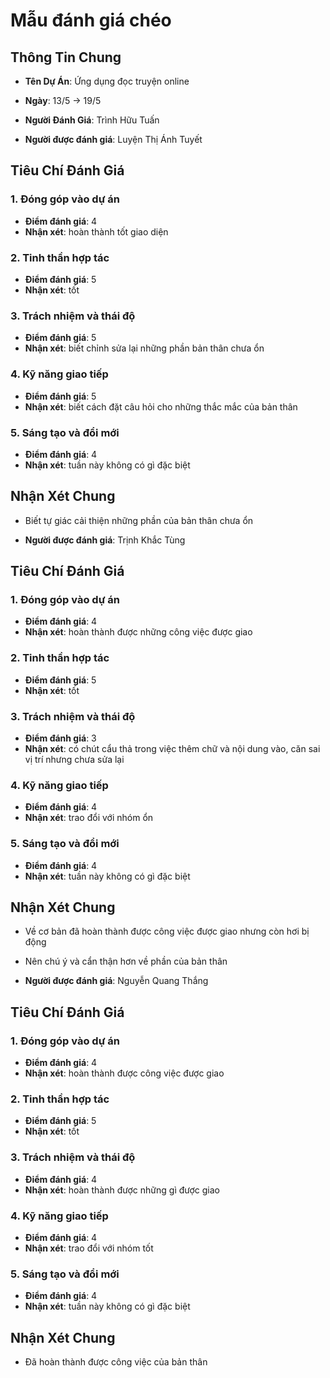 # Mẫu đánh giá chéo
## Thông Tin Chung
- **Tên Dự Án**: Ứng dụng đọc truyện online
- **Ngày**: 13/5 -> 19/5
- **Người Đánh Giá**: Trình Hữu Tuấn

- **Người được đánh giá**: Luyện Thị Ánh Tuyết
## Tiêu Chí Đánh Giá
### 1. Đóng góp vào dự án
- **Điểm đánh giá**: 4
- **Nhận xét**: hoàn thành tốt giao diện

### 2. Tinh thần hợp tác
- **Điểm đánh giá**: 5
- **Nhận xét**: tốt

### 3. Trách nhiệm và thái độ
- **Điểm đánh giá**: 5
- **Nhận xét**: biết chỉnh sửa lại những phần bản thân chưa ổn

### 4. Kỹ năng giao tiếp
- **Điểm đánh giá**: 5
- **Nhận xét**: biết cách đặt câu hỏi cho những thắc mắc của bản thân

### 5. Sáng tạo và đổi mới
- **Điểm đánh giá**: 4
- **Nhận xét**: tuần này không có gì đặc biệt

## Nhận Xét Chung
- Biết tự giác cải thiện những phần của bản thân chưa ổn


- **Người được đánh giá**: Trịnh Khắc Tùng
## Tiêu Chí Đánh Giá
### 1. Đóng góp vào dự án
- **Điểm đánh giá**: 4
- **Nhận xét**: hoàn thành được những công việc được giao

### 2. Tinh thần hợp tác
- **Điểm đánh giá**: 5
- **Nhận xét**: tốt

### 3. Trách nhiệm và thái độ
- **Điểm đánh giá**: 3
- **Nhận xét**: có chút cẩu thả trong việc thêm chữ và nội dung vào, căn sai vị trí nhưng chưa sửa lại

### 4. Kỹ năng giao tiếp
- **Điểm đánh giá**: 4
- **Nhận xét**: trao đổi với nhóm ổn

### 5. Sáng tạo và đổi mới
- **Điểm đánh giá**: 4
- **Nhận xét**: tuần này không có gì đặc biệt

## Nhận Xét Chung
- Về cơ bản đã hoàn thành được công việc được giao nhưng còn hơi bị động
- Nên chú ý và cẩn thận hơn về phần của bản thân

- **Người được đánh giá**: Nguyễn Quang Thắng
## Tiêu Chí Đánh Giá
### 1. Đóng góp vào dự án
- **Điểm đánh giá**: 4
- **Nhận xét**: hoàn thành được công việc được giao

### 2. Tinh thần hợp tác
- **Điểm đánh giá**: 5
- **Nhận xét**: tốt

### 3. Trách nhiệm và thái độ
- **Điểm đánh giá**: 4
- **Nhận xét**: hoàn thành được những gì được giao

### 4. Kỹ năng giao tiếp
- **Điểm đánh giá**: 4
- **Nhận xét**: trao đổi với nhóm tốt

### 5. Sáng tạo và đổi mới
- **Điểm đánh giá**: 4
- **Nhận xét**: tuần này không có gì đặc biệt

## Nhận Xét Chung
- Đã hoàn thành được công việc của bản thân
